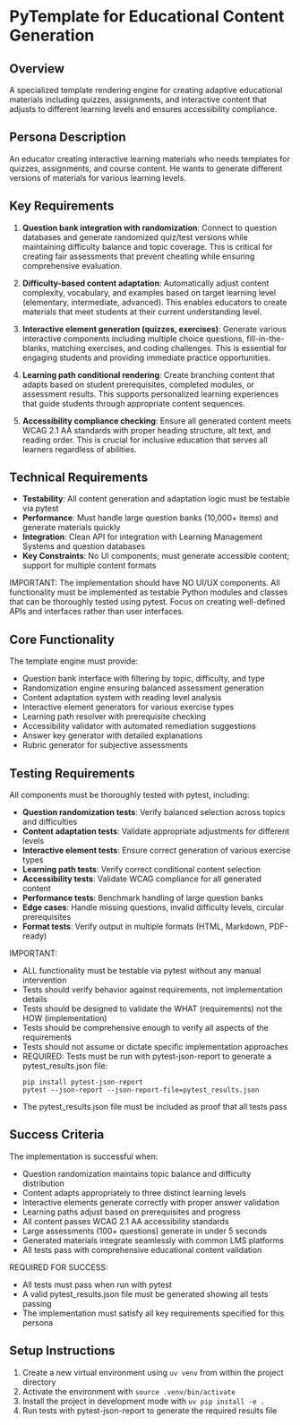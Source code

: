 # PyTemplate for Educational Content Generation

## Overview
A specialized template rendering engine for creating adaptive educational materials including quizzes, assignments, and interactive content that adjusts to different learning levels and ensures accessibility compliance.

## Persona Description
An educator creating interactive learning materials who needs templates for quizzes, assignments, and course content. He wants to generate different versions of materials for various learning levels.

## Key Requirements
1. **Question bank integration with randomization**: Connect to question databases and generate randomized quiz/test versions while maintaining difficulty balance and topic coverage. This is critical for creating fair assessments that prevent cheating while ensuring comprehensive evaluation.

2. **Difficulty-based content adaptation**: Automatically adjust content complexity, vocabulary, and examples based on target learning level (elementary, intermediate, advanced). This enables educators to create materials that meet students at their current understanding level.

3. **Interactive element generation (quizzes, exercises)**: Generate various interactive components including multiple choice questions, fill-in-the-blanks, matching exercises, and coding challenges. This is essential for engaging students and providing immediate practice opportunities.

4. **Learning path conditional rendering**: Create branching content that adapts based on student prerequisites, completed modules, or assessment results. This supports personalized learning experiences that guide students through appropriate content sequences.

5. **Accessibility compliance checking**: Ensure all generated content meets WCAG 2.1 AA standards with proper heading structure, alt text, and reading order. This is crucial for inclusive education that serves all learners regardless of abilities.

## Technical Requirements
- **Testability**: All content generation and adaptation logic must be testable via pytest
- **Performance**: Must handle large question banks (10,000+ items) and generate materials quickly
- **Integration**: Clean API for integration with Learning Management Systems and question databases
- **Key Constraints**: No UI components; must generate accessible content; support for multiple content formats

IMPORTANT: The implementation should have NO UI/UX components. All functionality must be implemented as testable Python modules and classes that can be thoroughly tested using pytest. Focus on creating well-defined APIs and interfaces rather than user interfaces.

## Core Functionality
The template engine must provide:
- Question bank interface with filtering by topic, difficulty, and type
- Randomization engine ensuring balanced assessment generation
- Content adaptation system with reading level analysis
- Interactive element generators for various exercise types
- Learning path resolver with prerequisite checking
- Accessibility validator with automated remediation suggestions
- Answer key generator with detailed explanations
- Rubric generator for subjective assessments

## Testing Requirements
All components must be thoroughly tested with pytest, including:
- **Question randomization tests**: Verify balanced selection across topics and difficulties
- **Content adaptation tests**: Validate appropriate adjustments for different levels
- **Interactive element tests**: Ensure correct generation of various exercise types
- **Learning path tests**: Verify correct conditional content selection
- **Accessibility tests**: Validate WCAG compliance for all generated content
- **Performance tests**: Benchmark handling of large question banks
- **Edge cases**: Handle missing questions, invalid difficulty levels, circular prerequisites
- **Format tests**: Verify output in multiple formats (HTML, Markdown, PDF-ready)

IMPORTANT:
- ALL functionality must be testable via pytest without any manual intervention
- Tests should verify behavior against requirements, not implementation details
- Tests should be designed to validate the WHAT (requirements) not the HOW (implementation)
- Tests should be comprehensive enough to verify all aspects of the requirements
- Tests should not assume or dictate specific implementation approaches
- REQUIRED: Tests must be run with pytest-json-report to generate a pytest_results.json file:
  ```
  pip install pytest-json-report
  pytest --json-report --json-report-file=pytest_results.json
  ```
- The pytest_results.json file must be included as proof that all tests pass

## Success Criteria
The implementation is successful when:
- Question randomization maintains topic balance and difficulty distribution
- Content adapts appropriately to three distinct learning levels
- Interactive elements generate correctly with proper answer validation
- Learning paths adjust based on prerequisites and progress
- All content passes WCAG 2.1 AA accessibility standards
- Large assessments (100+ questions) generate in under 5 seconds
- Generated materials integrate seamlessly with common LMS platforms
- All tests pass with comprehensive educational content validation

REQUIRED FOR SUCCESS:
- All tests must pass when run with pytest
- A valid pytest_results.json file must be generated showing all tests passing
- The implementation must satisfy all key requirements specified for this persona

## Setup Instructions
1. Create a new virtual environment using `uv venv` from within the project directory
2. Activate the environment with `source .venv/bin/activate`
3. Install the project in development mode with `uv pip install -e .`
4. Run tests with pytest-json-report to generate the required results file